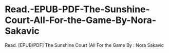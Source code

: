 # Read.-EPUB-PDF-The-Sunshine-Court-All-For-the-Game-By-Nora-Sakavic
Read. [EPUB/PDF] The Sunshine Court (All For the Game By : Nora Sakavic
